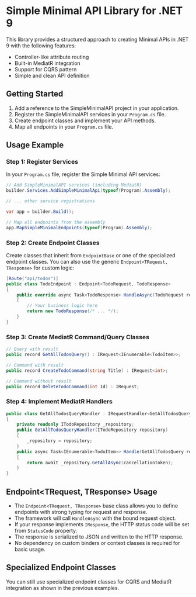 # Simple Minimal API Library for .NET 9

This library provides a structured approach to creating Minimal APIs in .NET 9 with the following features:

- Controller-like attribute routing
- Built-in MediatR integration
- Support for CQRS pattern
- Simple and clean API definition

## Getting Started

1. Add a reference to the SimpleMinimalAPI project in your application.
2. Register the SimpleMinimalAPI services in your `Program.cs` file.
3. Create endpoint classes and implement your API methods.
4. Map all endpoints in your `Program.cs` file.

## Usage Example

### Step 1: Register Services

In your `Program.cs` file, register the Simple Minimal API services:

```csharp
// Add SimpleMinimalAPI services (including MediatR)
builder.Services.AddSimpleMinimalApi(typeof(Program).Assembly);

// ... other service registrations

var app = builder.Build();

// Map all endpoints from the assembly
app.MapSimpleMinimalEndpoints(typeof(Program).Assembly);
```

### Step 2: Create Endpoint Classes

Create classes that inherit from `EndpointBase` or one of the specialized endpoint classes. You can also use the generic `Endpoint<TRequest, TResponse>` for custom logic:

```csharp
[Route("api/todos")]
public class TodoEndpoint : Endpoint<TodoRequest, TodoResponse>
{
    public override async Task<TodoResponse> HandleAsync(TodoRequest req, CancellationToken ct)
    {
        // Your business logic here
        return new TodoResponse(/* ... */);
    }
}
```

### Step 3: Create MediatR Command/Query Classes

```csharp
// Query with result
public record GetAllTodosQuery() : IRequest<IEnumerable<TodoItem>>;

// Command with result
public record CreateTodoCommand(string Title) : IRequest<int>;

// Command without result
public record DeleteTodoCommand(int Id) : IRequest;
```

### Step 4: Implement MediatR Handlers

```csharp
public class GetAllTodosQueryHandler : IRequestHandler<GetAllTodosQuery, IEnumerable<TodoItem>>
{
    private readonly ITodoRepository _repository;
    public GetAllTodosQueryHandler(ITodoRepository repository)
    {
        _repository = repository;
    }
    public async Task<IEnumerable<TodoItem>> Handle(GetAllTodosQuery request, CancellationToken cancellationToken)
    {
        return await _repository.GetAllAsync(cancellationToken);
    }
}
```

## Endpoint<TRequest, TResponse> Usage

- The `Endpoint<TRequest, TResponse>` base class allows you to define endpoints with strong typing for request and response.
- The framework will call `HandleAsync` with the bound request object.
- If your response implements `IResponse`, the HTTP status code will be set from `StatusCode` property.
- The response is serialized to JSON and written to the HTTP response.
- No dependency on custom binders or context classes is required for basic usage.

## Specialized Endpoint Classes

You can still use specialized endpoint classes for CQRS and MediatR integration as shown in the previous examples.
